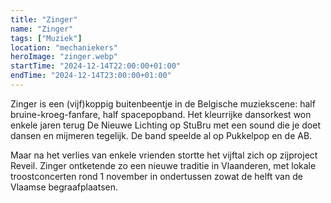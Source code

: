 ```yaml
---
title: "Zinger"
name: "Zinger"
tags: ["Muziek"]
location: "mechaniekers"
heroImage: "zinger.webp"
startTime: "2024-12-14T22:00:00+01:00"
endTime: "2024-12-14T23:00:00+01:00"
---
```


Zinger is een (vijf)koppig buitenbeentje in de Belgische muziekscene: half bruine-kroeg-fanfare, half spacepopband. Het kleurrijke dansorkest won enkele jaren terug De Nieuwe Lichting op StuBru met een sound die je doet dansen en mijmeren tegelijk. De band speelde al op Pukkelpop en de AB.

Maar na het verlies van enkele vrienden stortte het vijftal zich op zijproject Reveil. Zinger ontketende zo een nieuwe traditie in Vlaanderen, met lokale troostconcerten rond 1 november in ondertussen zowat de helft van de Vlaamse begraafplaatsen.
